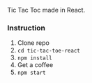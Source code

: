 Tic Tac Toc made in React.

### Instruction

1. Clone repo
2. `cd tic-tac-toe-react`
3. `npm install`
4. Get a coffee
5. `npm start`